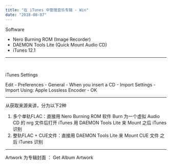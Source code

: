 ```yaml
---
title: "在 iTunes 中管理音乐专辑 - Win"
date: "2018-08-07"
---
```


Software

- Nero Burning ROM (Image Recorder)
- DAEMON Tools Lite (Quick Mount Audio CD)
- iTunes 12.1

* * *

 

iTunes Settings

Edit - Preferences - General - When you insert a CD - Import Settings - Import Using: Apple Lossless Encoder - OK

* * *

从获取来源来讲，分为以下2种

1. 多个单轨FLAC：直接用 Nero Burning ROM 软件 Burn 为一个虚拟 Audio CD 的 nrg 文件后打开 iTunes 用 DAEMON Tools Lite 来 Mount 之后 iTunes 识别
2. 整轨FLAC + CUE文件：直接用 DAEMON Tools Lite 来 Mount CUE 文件 之后 iTunes 识别

* * *

Artwork 为专辑封面 ： Get Album Artwork
